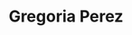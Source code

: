 ---
order: 3
thumbnail: /images/architects-and-developers/portfolio/gregoria-perez/thumbnail.jpg
title: Gregoria Perez
credit: Diego Cherbenco
slides:
  - image: /images/architects-and-developers/portfolio/gregoria-perez/slide-1.jpg
    proportion: vertical
  - image: /images/architects-and-developers/portfolio/gregoria-perez/slide-2.jpg
    proportion: video
---